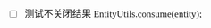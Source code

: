 <span  style="font-family: Simsun,serif; font-size: 17px; ">

- [ ] 测试不关闭结果 EntityUtils.consume(entity);

</span>